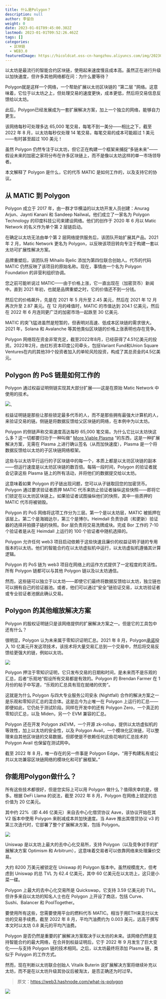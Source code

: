 ```yaml
---
title: 什么是Polygon？
description: null
author: 李留白
weight: 0
date: 2023-01-01T09:45:00.302Z
lastmod: 2023-01-01T09:52:26.462Z
tags: []
categories:
  - 区块链
  - WEB3.0
featuredImage: https://hicoldcat.oss-cn-hangzhou.aliyuncs.com/img/20230101174516.png
---
```


以太坊是最流行的智能合约区块链，使用起来速度慢且成本高。虽然正在进行升级以加快速度，但许多其他网络都在问：为什么要等待？

Polygon就是这样一个网络，一个帮助扩展以太坊区块链的 "第二层 "网络。这意味着，它位于以太坊之上，但处理交易的速度更快，成本更低，然后将交易信息反馈给以太坊。

此后，Polygon已经发展成为一套扩展解决方案，加上一个独立的网络，能够自力更生。

该网络每秒可处理多达 65,000 笔交易，每笔不到一美分——相比之下，截至 2022 年 8 月，以太坊每秒仅处理 14 笔交易，每笔交易的成本可能超过 1 美元——有时甚至超过 100 美元！

虽然 Polygon 仍然专注于以太坊，但它正在构建一个框架来捕捉“多链未来”——假设未来的加密之家将分布在许多区块链上，而不是像以太坊这样的单一市场领导者。

本文解释了 Polygon 是什么，它的代币 MATIC 是如何工作的，以及支持它的协议。

## 从 MATIC 到 Polygon

Polygon 成立于 2017 年，由一群才华横溢的以太坊开发人员创建：Anurag Arjun、Jaynti Kanani 和 Sandeep Nailwal。他们成立了一家名为 Polygon Technology 的印度科技公司来建设网络。他们的创作于 2020 年 6 月以 Matic Network 的名义作为单个第 2 层链启动。

在确定以太坊无法由单个第 2 层网络提供服务后，该团队开始扩展其产品。2021 年 2 月，Matic Network 更名为 Polygon，以反映该项目转向专注于构建一套以太坊可扩展性解决方案。

品牌重塑后，该团队将 Mihailo Bjelic 添加为第四位联合创始人。代币的代码 MATIC 仍然反映了该项目的原始名称。现在，事情由一个名为 Polygon Foundation 的非营利组织协调。

您之前可能听说过 MATIC——由于价格上涨，它一直出现在（加密货币）新闻中。直到 2021 年初，也就是品牌重塑之时，它的价值还不到一分钱。

然后它的价格飙升，先是在 2021 年 5 月升至 2.45 美元，然后在 2021 年 12 月再次升至 2.87 美元。在 12 月的峰值时，MATIC 的市值达到 204.1 亿美元，然后在 2022 年 6 月连同更广泛的加密市场一起跌至 30 亿美元.

MATIC 的突飞猛进虽然是短暂的，但表明对高速、低成本区块链的需求很大。2021 年，Solana 和 Avalanche 等其他类似区块链的价格上涨表明也存在竞争。

Polygon 网络现在资金非常充足，截至2022年8月，已经获得了4.51亿美元的投资。2022年2月，由红杉资本印度公司牵头，包括Variant Fund和Union Square Ventures在内的其他39个投资者加入的单轮风险投资，构成了其总资金的4.5亿美元。

## Polygon 的 PoS 链是如何工作的

Polygon 通过权益证明侧链实现其大部分扩展——这是在原始 Matic Network 中使用的技术。

![](https://hicoldcat.oss-cn-hangzhou.aliyuncs.com/img/20230101174549.png)、

权益证明链是那些让那些锁定最多代币的人，而不是那些拥有最强大计算机的人，来验证交易的链。侧链是将数据反馈给父区块链的网络，在本例中为以太坊。

Polygon 的侧链声称交易速度高达每秒 65,000 笔交易。为什么它比以太坊快这么多？这一切都要归功于一种叫做“ [More Viable Plasma](https://ethresear.ch/t/more-viable-plasma/2160) ”的东西，这是一种扩展解决方案，无需在 Plasma 上进行确认签名（从而加快速度），Plasma 是一个将数据反馈给以太坊的子区块链网络框架。

这些与以太坊平行运行的子区块链中的每一个，本质上都是以太坊区块链的副本——但运行速度是以太坊区块链的数百倍。每隔一段时间，Polygon 的验证者就会记录这些 Plasma 链上的所有活动，并将他们的数据提交给以太坊。

这意味着如果 Polygon 的子链出现问题，您可以从子链取回您的加密货币。Polygon 通过要求验证者质押 MATIC 代币来防止验证者操纵这些快照——即将它们锁定在以太坊区块链上。如果验证者试图操纵他们的快照，其中一些质押的 MATIC 代币将被销毁。

Polygon 的 PoS 网络将这项工作分为三层。第一个是以太坊层，MATIC 被抵押在该层上。第二个是海姆达尔，第三个是博尔。Heimdall 负责协调（和更新）验证器的选择并拍摄子链的快照。Bor 层负责将交易洗牌成块。完成 Bor 工作的 7-10 个验证者是从在 Heimdall 上运行的 100 个验证者中随机选择的。

Polygon 允许任何 web3 项目启动依赖于这些快速且廉价的权益证明子链的专用版本的以太坊。他们的智能合约在以太坊虚拟机中运行，以太坊虚拟机遵循其计算逻辑。

Polygon 的 PoS 链为 web3 项目在网络上的运作方式提供了一定程度的灵活性。所有 Polygon 链都可以与其他 Polygon 链以及以太坊通信。

然而，这些链可以独立于以太坊——即使它们最终将数据反馈给以太坊，独立链也可以拥有自己的验证器池。或者，他们可以通过“安全”链验证交易，以太坊验证者或专业验证者池据此确认交易。

## Polygon 的其他缩放解决方案

Polygon 的股权证明链只是该网络提供的扩展解决方案之一。但是它的工具包中还有什么？

很明显，Polygon 认为未来属于零知识证明汇总。2021 年 8 月，Polygon[承诺](https://blog.polygon.technology/zk-and-the-future-of-ethereum-scaling/)投入 10 亿美元开发这项技术，该技术将大量交易汇总到一个交易中，然后将交易反馈给更强大的链，例如以太坊。

![](https://hicoldcat.oss-cn-hangzhou.aliyuncs.com/img/20230101174604.png)

Polygon 押注于零知识证明，它只发布交易的日期和时间，是未来而不是乐观的汇总，后者“乐观地”假设所有交易都是有效的。Polygon 的 Brendan Farmer 在 1 月份的帖子中写道，“乐观的汇总具有现在就绪的优势”。

这就是为什么 Polygon 与四大专业服务公司安永 (Nightfall) 合作的解决方案之一是乐观和零知识汇总的混合体。这是迄今为止唯一在 Polygon 上运行的汇总——即便如此，它仍处于测试阶段。同样在开发中的还有 Polygon Zero，一个真正的零知识汇总，以及 Miden，另一个 EVM 兼容的汇总。

Polygon 还在开发 Polygon zkEVM，一个开源 zk-rollup，提供以太坊虚拟机的等效性，加上以太坊的安全性，以及 Polygon Avail，一个模块化区块链，可以整理来自其他区块链的交易数据。但即使是不依赖任何这些花哨的汇总技术的 Polygon Avail 也保留在测试网中。

截至 2022 年 8 月，唯一存在的另一件事是 Polygon Edge，“用于构建私有或公共以太坊兼容区块链网络的模块化和可扩展框架。”

## 你能用Polygon做什么？

所有这些技术都很好，但是您实际上可以用 Polygon 做什么？值得庆幸的是，很多。根据 DeFi Llama 的说法，截至 2022 年 8 月，Polygon 在网络上锁定的总价值为 20 亿美元。

其中约 22%（即 4.46 亿美元）来自去中心化借贷协议 Aave，该协议开始在其 V2 版本中使用 Polygon 来削减成本并加快速度。当 Aave 推出其借贷协议 v3 的第三次迭代时，它部署了整个扩展解决方案，包括 Polygon。

![](https://hicoldcat.oss-cn-hangzhou.aliyuncs.com/img/20230101174617.png)

Uniswap 是以太坊上最大的去中心化交易所，支持 Polygon（以及竞争对手的扩展解决方案 Optimism 和 Arbitrum），这意味着交易者可以依靠网络来处理廉价交易。

大约 8200 万美元被锁定在 Uniswap 的 Polygon 版本中。虽然规模庞大，但考虑到 Uniswap 的总 TVL 为 62.4 亿美元，其中 60 亿美元在以太坊上，这只是小菜一碟。

Polygon 上最大的去中心化交易所是 Quickswap，它支持 3.59 亿美元的 TVL。但许多来自以太坊的知名人士也在 Polygon 上开设了商店，包括 Curve、Sushi、Balancer 和 PoolTogether。

要使用所有这些，您需要使用平台的燃料代币 MATIC。相当于用ETH来支付以太坊的交易手续费。截至 2022 年 8 月，平均汽油费约为 0.003 美元，远高于撰写本文时以太坊 0.8 美元的平均汽油费。

Polygon 是否仍然是重要的扩展解决方案取决于以太坊的未来。该网络仍然是支持智能合约的最大网络，在合并到权益证明后，它于 2022 年 9 月发生了巨大变化——与支持 Polygon 链的技术相同。之后，以太坊最终将添加 Plasma 链，类似于 Polygon 的工作方式。

然而，现在判断以太坊联合创始人 Vitalik Buterin 说扩展解决方案将继续补充以太坊，而不是在以太坊升级其协议后被淘汰，是否正确还为时过早。

> 原文：https://web3.hashnode.com/what-is-polygon

![](https://hicoldcat.oss-cn-hangzhou.aliyuncs.com/img/profile.jpg)